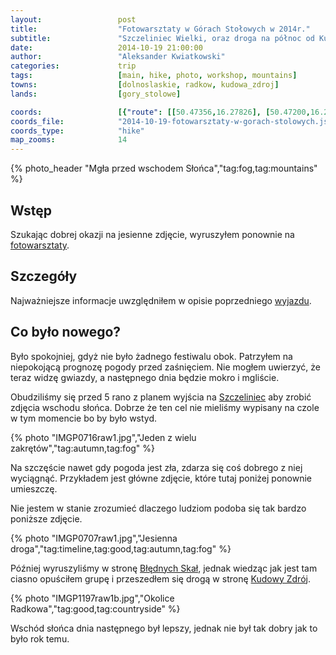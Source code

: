 ```yaml
---
layout:                 post
title:                  "Fotowarsztaty w Górach Stołowych w 2014r."
subtitle:               "Szczeliniec Wielki, oraz droga na północ od Kudowy Zdrój"
date:                   2014-10-19 21:00:00
author:                 "Aleksander Kwiatkowski"
categories:             trip
tags:                   [main, hike, photo, workshop, mountains]
towns:                  [dolnoslaskie, radkow, kudowa_zdroj]
lands:                  [gory_stolowe]

coords:                 [{"route": [[50.47356,16.27826], [50.47200,16.27037], [50.47424,16.26346], [50.47206,16.27037], [50.46545,16.27075], [50.46108,16.26187], [50.46375,16.25560], [50.45430,16.25127]], "type": "hike"}]
coords_file:            "2014-10-19-fotowarsztaty-w-gorach-stolowych.json"
coords_type:            "hike"
map_zooms:              14
---
```


[fotowarsztaty]:                http://fotowarsztaty.com/tematy/item/4-sudeckie-fotowarsztaty-na-koncu-swiata

[wiki-gory-stolowe]:            https://pl.wikipedia.org/wiki/G%C3%B3ry_Sto%C5%82owe
[wiki-szczeliniec]:             https://pl.wikipedia.org/wiki/Szczeliniec_Wielki
[wiki-bledne-skaly]:            https://pl.wikipedia.org/wiki/B%C5%82%C4%99dne_Ska%C5%82y
[wiki-kudowa]:                  https://pl.wikipedia.org/wiki/Kudowa-Zdr%C3%B3j

{% photo_header "Mgła przed wschodem Słońca","tag:fog,tag:mountains" %}

Wstęp
-----

Szukając dobrej okazji na jesienne zdjęcie, wyruszyłem ponownie na [fotowarsztaty][fotowarsztaty].

Szczegóły
---------

Najważniejsze informacje uwzględniłem w opisie poprzedniego [wyjazdu](/trip/2013/10/19/fotowarsztaty-w-gorach-stolowych/).

Co było nowego?
---------------

Było spokojniej, gdyż nie było żadnego festiwalu obok. Patrzyłem na niepokojącą
prognozę pogody przed zaśnięciem. Nie mogłem uwierzyć, że teraz widzę gwiazdy, a
następnego dnia będzie mokro i mgliście.

Obudziliśmy się przed 5 rano z planem wyjścia na [Szczeliniec][wiki-szczeliniec]
aby zrobić zdjęcia wschodu słońca. Dobrze że ten cel nie mieliśmy wypisany na czole
w tym momencie bo by było wstyd.

{% photo "IMGP0716raw1.jpg","Jeden z wielu zakrętów","tag:autumn,tag:fog" %}

Na szczęście nawet gdy pogoda jest zła, zdarza się coś dobrego z niej wyciągnąć. Przykładem jest
główne zdjęcie, które tutaj poniżej ponownie umieszczę.

Nie jestem w stanie zrozumieć dlaczego ludziom podoba się tak bardzo poniższe zdjęcie.

{% photo "IMGP0707raw1.jpg","Jesienna droga","tag:timeline,tag:good,tag:autumn,tag:fog" %}

Później wyruszyliśmy w stronę [Błędnych Skał][wiki-bledne-skaly], jednak wiedząc
jak jest tam ciasno opuściłem grupę i przeszedłem się drogą w stronę
[Kudowy Zdrój][wiki-kudowa].

{% photo "IMGP1197raw1b.jpg","Okolice Radkowa","tag:good,tag:countryside" %}

Wschód słońca dnia następnego był lepszy, jednak nie był tak dobry jak to było
rok temu.
